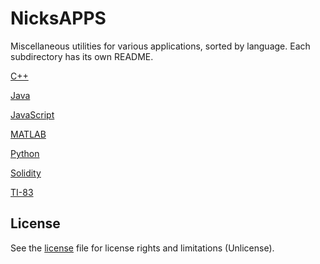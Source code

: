 # NicksAPPS
Miscellaneous utilities for various applications, sorted by language. Each subdirectory has its own README.

[C++](https://github.com/rupumped/NicksAPPS/tree/main/C%2B%2B)

[Java](https://github.com/rupumped/NicksAPPS/tree/main/Java)

[JavaScript](https://github.com/rupumped/NicksAPPS/tree/main/JavaScript)

[MATLAB](https://github.com/rupumped/NicksAPPS/tree/main/MATLAB)

[Python](https://github.com/rupumped/NicksAPPS/tree/main/Python)

[Solidity](https://github.com/rupumped/NicksAPPS/tree/main/Solidity)

[TI-83](https://github.com/rupumped/NicksAPPS/tree/main/TI-83)

## License
See the [license](license.txt) file for license rights and limitations (Unlicense).
